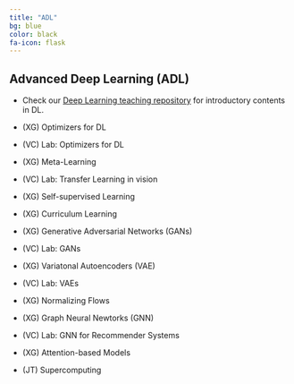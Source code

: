 ```yaml
---
title: "ADL"
bg: blue
color: black
fa-icon: flask
---
```


## Advanced Deep Learning (ADL)
* Check our [Deep Learning teaching repository](https://github.com/telecombcn-dl/lectures-all) for introductory contents in DL.

* (XG) Optimizers for DL
* (VC) Lab: Optimizers for DL
* (XG) Meta-Learning
* (VC) Lab: Transfer Learning in vision
* (XG) Self-supervised Learning
* (XG) Curriculum Learning
* (XG) Generative Adversarial Networks (GANs)
* (VC) Lab: GANs
* (XG) Variatonal Autoencoders (VAE)
* (VC) Lab: VAEs
* (XG) Normalizing Flows
* (XG) Graph Neural Newtorks (GNN)
* (VC) Lab: GNN for Recommender Systems
* (XG) Attention-based Models
* (JT) Supercomputing
